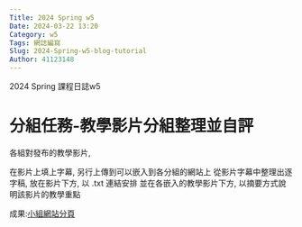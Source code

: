 ```yaml
---
Title: 2024 Spring w5
Date: 2024-03-22 13:20
Category: w5
Tags: 網誌編寫
Slug: 2024-Spring-w5-blog-tutorial
Author: 41123148
---
```


2024 Spring 課程日誌w5

<!-- PELICAN_END_SUMMARY -->

# 分組任務-教學影片分組整理並自評
各組對發布的教學影片, 

在影片上填上字幕, 另行上傳到可以嵌入到各分組的網站上
從影片字幕中整理出逐字稿, 放在影片下方, 以 .txt 連結安排
並在各嵌入的教學影片下方, 以摘要方式說明該影片的教學重點

成果:[小組網站分頁]

[小組網站分頁]:https://mdecd2024.github.io/2a-midag7/content/41123148.html
